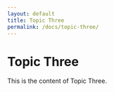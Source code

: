```yaml
---
layout: default
title: Topic Three
permalink: /docs/topic-three/
---
```


# Topic Three
This is the content of Topic Three.
